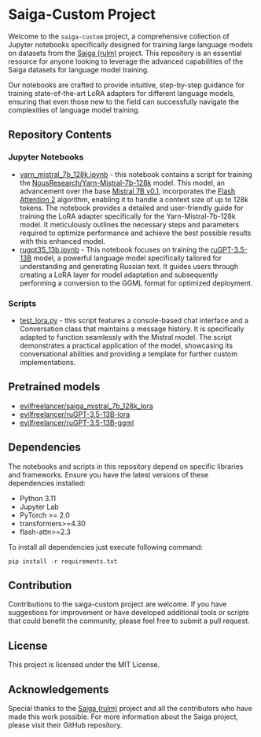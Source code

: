 # Saiga-Custom Project

Welcome to the `saiga-custom` project, a comprehensive collection of Jupyter notebooks specifically designed for
training large language models on datasets from the [Saiga (rulm)](https://github.com/IlyaGusev/rulm) project. This
repository is an essential resource for anyone looking to leverage the advanced capabilities of the Saiga datasets for
language model training.

Our notebooks are crafted to provide intuitive, step-by-step guidance for training state-of-the-art LoRA adapters for
different language models, ensuring that even those new to the field can successfully navigate the complexities of
language model training.

## Repository Contents

### Jupyter Notebooks

* [yarn_mistral_7b_128k.ipynb](./yarn_mistral_7b_128k.ipynb) - this notebook contains a script for training the
  [NousResearch/Yarn-Mistral-7b-128k](https://huggingface.co/NousResearch/Yarn-Mistral-7b-128k) model. This model, an
  advancement over the base [Mistral 7B v0.1](https://huggingface.co/mistralai/Mistral-7B-v0.1), incorporates
  the [Flash Attention 2](https://github.com/Dao-AILab/flash-attention) algorithm, enabling it to handle a
  context size of up to 128k tokens. The notebook provides a detailed and user-friendly guide for training the LoRA
  adapter specifically for the Yarn-Mistral-7b-128k model. It meticulously outlines the necessary steps and parameters
  required to optimize performance and achieve the best possible results with this enhanced model.
* [rugpt35_13b.ipynb](./rugpt35_13b.ipynb) - This notebook focuses on training
  the [ruGPT-3.5-13B](https://huggingface.co/ai-forever/ruGPT-3.5-13B) model, a powerful
  language model specifically tailored for understanding and generating Russian text. It guides users through creating a
  LoRA layer for model adaptation and subsequently performing a conversion to the GGML format for optimized deployment.

### Scripts

* [test_lora.py](./test_lora.py) - this script features a console-based chat interface and a Conversation class that
  maintains a message history. It is specifically adapted to function seamlessly with the Mistral model. The script
  demonstrates a practical application of the model, showcasing its conversational abilities and providing a template
  for further custom implementations.

## Pretrained models

* [evilfreelancer/saiga_mistral_7b_128k_lora](https://huggingface.co/evilfreelancer/saiga_mistral_7b_128k_lora)
* [evilfreelancer/ruGPT-3.5-13B-lora](https://huggingface.co/evilfreelancer/ruGPT-3.5-13B-lora)
* [evilfreelancer/ruGPT-3.5-13B-ggml](https://huggingface.co/evilfreelancer/ruGPT-3.5-13B-ggml)

## Dependencies

The notebooks and scripts in this repository depend on specific libraries and frameworks. Ensure you have the latest
versions of these dependencies installed:

* Python 3.11
* Jupyter Lab
* PyTorch >= 2.0
* transformers>=4.30
* flash-attn>=2.3

To install all dependencies just execute following command:

```shell
pip install -r requirements.txt
```

## Contribution

Contributions to the saiga-custom project are welcome. If you have suggestions for improvement or have developed
additional tools or scripts that could benefit the community, please feel free to submit a pull request.

## License

This project is licensed under the MIT License.

## Acknowledgements

Special thanks to the [Saiga (rulm)](https://github.com/IlyaGusev/rulm) project and all the contributors who have made
this work possible. For more information about the Saiga project, please visit their GitHub repository.
